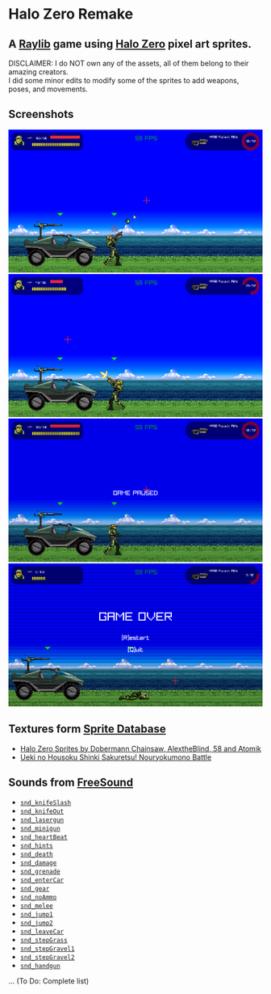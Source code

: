 # Halo Zero Remake
## A [Raylib](https://github.com/raysan5/raylib) game using [Halo Zero](https://halo.fandom.com/wiki/Halo_Zero) pixel art sprites.

DISCLAIMER: I do NOT own any of the assets, all of them belong to their amazing creators.\
I did some minor edits to modify some of the sprites to add weapons, poses, and movements.

## Screenshots

![Screenshot](screenshots/9.75.png)
![Screenshot](screenshots/14.87.png)
![Screenshot](screenshots/6.85.png)
![Screenshot](screenshots/51.04.png)

## Textures form [Sprite Database](https://spritedatabase.net)

* [Halo Zero Sprites by Dobermann Chainsaw, AlextheBlind, 58 and Atomik](https://spritedatabase.net/game/769)
* [Ueki no Housoku Shinki Sakuretsu! Nouryokumono Battle](https://spritedatabase.net/game/1187)

## Sounds from [FreeSound](https://freesound.org)

* [```snd_knifeSlash```](https://freesound.org/people/beerbelly38/sounds/362349/)
* [```snd_knifeOut```](https://freesound.org/people/nicktermer/sounds/259561/)
* [```snd_lasergun```](https://freesound.org/people/Erokia/sounds/427396/)
* [```snd_minigun```](https://freesound.org/people/Marregheriti/sounds/266101/)
* [```snd_heartBeat```](https://freesound.org/people/InspectorJ/sounds/485076/)
* [```snd_hints```](https://freesound.org/people/TiesWijnen/sounds/413310/)
* [```snd_death```](https://freesound.org/people/Michel88/sounds/76960/)
* [```snd_damage```](https://freesound.org/people/Dirtjm/sounds/262279/)
* [```snd_grenade```](https://freesound.org/people/EFlexMusic/sounds/387229/)
* [```snd_enterCar```](https://freesound.org/people/alvinpianous/sounds/491408/)
* [```snd_gear```](https://freesound.org/people/nebyoolae/sounds/318067/)
* [```snd_noAmmo```](https://freesound.org/people/michorvath/sounds/427603/)
* [```snd_melee```](https://freesound.org/people/unfa/sounds/221540/)
* [```snd_jump1```](https://freesound.org/people/EpicSoundEffects/sounds/475892/)
* [```snd_jump2```](https://freesound.org/people/morganpurkis/sounds/381570/)
* [```snd_leaveCar```](https://freesound.org/people/jarhead123/sounds/557398/)
* [```snd_stepGrass```](https://freesound.org/people/JuanD20/sounds/392512/)
* [```snd_stepGravel1```](https://freesound.org/people/Ali_6868/sounds/384883/)
* [```snd_stepGravel2```](https://freesound.org/people/Ali_6868/sounds/384877/)
* [```snd_handgun```](https://freesound.org/people/michorvath/sounds/427592/)

...
(To Do: Complete list)
